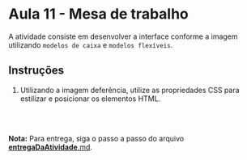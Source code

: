 # Aula 11 - Mesa de trabalho

A atividade consiste em desenvolver a interface conforme a imagem utilizando `modelos de caixa` e `modelos flexíveis`.
        
## Instruções

1. Utilizando a imagem deferência, utilize as propriedades CSS para estilizar e posicionar os elementos HTML.

<br><br>


**Nota:** Para entrega, siga o passo a passo do arquivo [__entregaDaAtividade__.md](https://gitlab.com/wssantanna/ctd-fronti/-/blob/main/11/mesa-de-trabalho/__entregaDaAtividade__.md).
